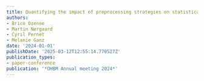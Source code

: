 ```yaml
---
title: Quantifying the impact of preprocessing strategies on statistical analyses
authors:
- Brice Ozenne
- Martin Nørgaard
- Cyril Pernet
- Melanie Ganz
date: '2024-01-01'
publishDate: '2025-03-12T12:55:14.770527Z'
publication_types:
- paper-conference
publication: '*OHBM Annual meeting 2024*'
---
```

